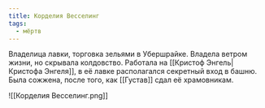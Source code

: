 ```yaml
---
title: Корделия Весселинг
tags:
  - мёртв
---
```

Владелица лавки, торговка зельями в Убершрайке. Владела ветром жизни, но скрывала колдовство. Работала на [[Кристоф Энгель|Кристофа Энгеля]], в её лавке располагался секретный вход в башню. Была сожжена, после того, как [[Густав]] сдал её храмовникам.

![[Корделия Весселинг.png]]